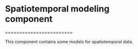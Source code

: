 # Spatiotemporal modeling component
========================

This component contains some models for spatiotemporal data. 
